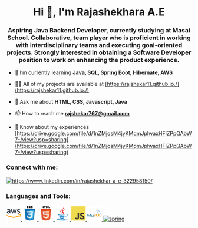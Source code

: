 <h1 align="center">Hi 👋, I'm Rajashekhara A.E</h1>
<h3 align="center">Aspiring Java Backend Developer, currently studying at Masai School. Collaborative, team player who is proficient in working with interdisciplinary teams and executing goal-oriented projects. Strongly interested in obtaining a Software Developer position to work on enhancing the product experience.</h3>

- 🌱 I’m currently learning **Java, SQL, Spring Boot, Hibernate, AWS**

- 👨‍💻 All of my projects are available at [https://rajshekar11.github.io./](https://rajshekar11.github.io./)

- 💬 Ask me about **HTML, CSS, Javascript, Java**

- 📫 How to reach me **rajshekar767@gmail.com**

- 📄 Know about my experiences [https://drive.google.com/file/d/1nZMjqsM4jyKMqmJpIwaxHFlZPpQAbW7-/view?usp=sharing](https://drive.google.com/file/d/1nZMjqsM4jyKMqmJpIwaxHFlZPpQAbW7-/view?usp=sharing)

<h3 align="left">Connect with me:</h3>
<p align="left">
<a href="https://linkedin.com/in/https://www.linkedin.com/in/rajashekhar-a-e-322958150/" target="blank"><img align="center" src="https://raw.githubusercontent.com/rahuldkjain/github-profile-readme-generator/master/src/images/icons/Social/linked-in-alt.svg" alt="https://www.linkedin.com/in/rajashekhar-a-e-322958150/" height="30" width="40" /></a>
</p>

<h3 align="left">Languages and Tools:</h3>
<p align="left"> <a href="https://aws.amazon.com" target="_blank" rel="noreferrer"> <img src="https://raw.githubusercontent.com/devicons/devicon/master/icons/amazonwebservices/amazonwebservices-original-wordmark.svg" alt="aws" width="40" height="40"/> </a> <a href="https://www.w3schools.com/css/" target="_blank" rel="noreferrer"> <img src="https://raw.githubusercontent.com/devicons/devicon/master/icons/css3/css3-original-wordmark.svg" alt="css3" width="40" height="40"/> </a> <a href="https://www.w3.org/html/" target="_blank" rel="noreferrer"> <img src="https://raw.githubusercontent.com/devicons/devicon/master/icons/html5/html5-original-wordmark.svg" alt="html5" width="40" height="40"/> </a> <a href="https://www.java.com" target="_blank" rel="noreferrer"> <img src="https://raw.githubusercontent.com/devicons/devicon/master/icons/java/java-original.svg" alt="java" width="40" height="40"/> </a> <a href="https://developer.mozilla.org/en-US/docs/Web/JavaScript" target="_blank" rel="noreferrer"> <img src="https://raw.githubusercontent.com/devicons/devicon/master/icons/javascript/javascript-original.svg" alt="javascript" width="40" height="40"/> </a> <a href="https://www.mysql.com/" target="_blank" rel="noreferrer"> <img src="https://raw.githubusercontent.com/devicons/devicon/master/icons/mysql/mysql-original-wordmark.svg" alt="mysql" width="40" height="40"/> </a> <a href="https://spring.io/" target="_blank" rel="noreferrer"> <img src="https://www.vectorlogo.zone/logos/springio/springio-icon.svg" alt="spring" width="40" height="40"/> </a> </p>
